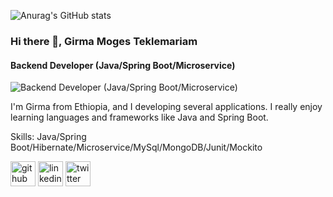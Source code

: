 ![Anurag's GitHub stats](https://github-readme-stats.vercel.app/api?username=girmamogestekle&show_icons=true&theme=radical)

### Hi there 👋, Girma Moges Teklemariam
#### Backend Developer (Java/Spring Boot/Microservice)
![Backend Developer (Java/Spring Boot/Microservice)](https://arturssmirnovs.github.io/github-profile-readme-generator/images/banner.png)

I'm Girma from Ethiopia, and I developing several applications. 
I really enjoy learning languages and frameworks like Java and Spring Boot. 

Skills: Java/Spring Boot/Hibernate/Microservice/MySql/MongoDB/Junit/Mockito


[<img src='https://cdn.jsdelivr.net/npm/simple-icons@3.0.1/icons/github.svg' alt='github' height='40'>](https://github.com/girmamogestekle)  [<img src='https://cdn.jsdelivr.net/npm/simple-icons@3.0.1/icons/linkedin.svg' alt='linkedin' height='40'>](https://www.linkedin.com/in/girmamogestekle/)  [<img src='https://cdn.jsdelivr.net/npm/simple-icons@3.0.1/icons/twitter.svg' alt='twitter' height='40'>](https://twitter.com/GirmaMogesTekle)  




